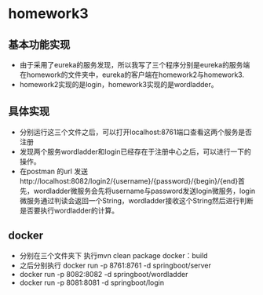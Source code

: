 # homework3
## 基本功能实现
- 由于采用了eureka的服务发现，所以我写了三个程序分别是eureka的服务端在homework的文件夹中，eureka的客户端在homework2与homework3.
- homework2实现的是login，homework3实现的是wordladder。
## 具体实现
- 分别运行这三个文件之后，可以打开localhost:8761端口查看这两个服务是否注册
- 发现两个服务wordladder和login已经存在于注册中心之后，可以进行一下的操作。
- 在postman 的url 发送http://localhost:8082/login2/{username}/{password}/{begin}/{end}首先，wordladder微服务会先将username与password发送login微服务，login微服务通过判读会返回一个String，wordladder接收这个String然后进行判断是否要执行wordladder的计算。
## docker
-  分别在三个文件夹下 执行mvn clean package docker：build 
- 之后分别执行 docker run -p 8761:8761 -d springboot/server
-  docker run -p 8082:8082 -d springboot/wordladder
- docker run -p 8081:8081 -d springboot/login